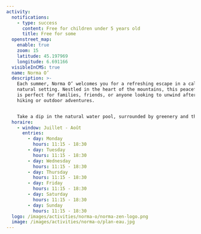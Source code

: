 ```yaml
---
activity:
  notifications:
    - type: success
      content: Free for children under 5 years old
      title: Free for some
  openstreet_map:
    enable: true
    zoom: 15
    latitude: 45.197969
    longitude: 6.691166
  visibleInCMS: true
  name: Norma O’
  description: >-
    Each summer, Norma O’ welcomes you for a refreshing escape in a calm and
    natural setting. Nestled in the heart of the mountains, this peaceful spot
    is perfect for families, friends, or anyone looking to unwind after a day of
    hiking or outdoor adventures.


    Take a dip in the natural water pool, surrounded by greenery and the soothing silence of alpine landscapes. Whether you're cooling off, relaxing, or simply enjoying quality time with loved ones, Norma O’ offers the perfect summer break in the fresh mountain air.
  horaire:
    - window: Juillet - Août
      entries:
        - day: Monday
          hours: 11:15 - 18:30
        - day: Tuesday
          hours: 11:15 - 18:30
        - day: Wednesday
          hours: 11:15 - 18:30
        - day: Thursday
          hours: 11:15 - 18:30
        - day: Friday
          hours: 11:15 - 18:30
        - day: Saturday
          hours: 11:15 - 18:30
        - day: Sunday
          hours: 11:15 - 18:30
  logo: /images/activities/norma-o/norma-zen-logo.png
  image: /images/activities/norma-o/plan-eau.jpg
---
```

